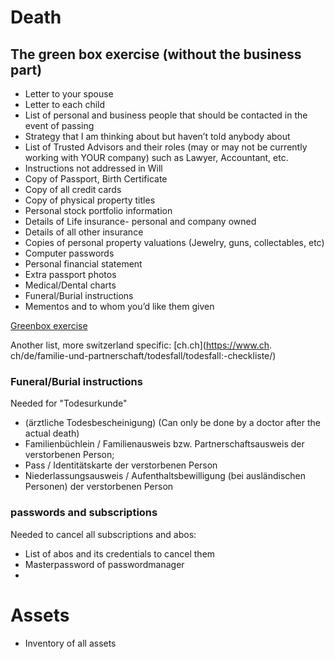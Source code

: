# Death

## The green box exercise (without the business part)

* Letter to your spouse
* Letter to each child
* List of personal and business people that should be contacted in the event of passing
* Strategy that I am thinking about but haven’t told anybody about
* List of Trusted Advisors and their roles (may or may not be currently working with YOUR company) such as Lawyer, Accountant, etc.
* Instructions not addressed in Will
* Copy of Passport, Birth Certificate
* Copy of all credit cards
* Copy of physical property titles
* Personal stock portfolio information
* Details of Life insurance- personal and company owned
* Details of all other insurance
* Copies of personal property valuations (Jewelry, guns, collectables, etc)
* Computer passwords
* Personal financial statement
* Extra passport photos
* Medical/Dental charts
* Funeral/Burial instructions
* Mementos and to whom you’d like them given

[Greenbox exercise](https://www.masterypartners.com/post/planning-for-success-in-2022-the-green-box-exercise-maximize-business-value#:~:text=Your%20green%20box%20should%20have,for%20all%20of%20your%20accounts.)

Another list, more switzerland specific:
[ch.ch](https://www.ch. ch/de/familie-und-partnerschaft/todesfall/todesfall:-checkliste/)

### Funeral/Burial instructions
Needed for "Todesurkunde"
* (ärztliche Todesbescheinigung) (Can only be done by a doctor after the actual death)
* Familienbüchlein / Familienausweis bzw. Partnerschaftsausweis der verstorbenen Person;
* Pass / Identitätskarte der verstorbenen Person
* Niederlassungsausweis / Aufenthaltsbewilligung (bei ausländischen Personen) der verstorbenen Person

### passwords and subscriptions 
Needed to cancel all subscriptions and abos:
* List of abos and its credentials to cancel them
* Masterpassword of passwordmanager
* 

# Assets
* Inventory of all assets  

